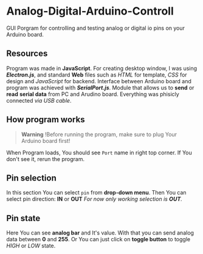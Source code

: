 # Analog-Digital-Arduino-Controll
GUI Porgram for controlling and testing analog or digital io pins on your Arduino board.

## Resources
Program was made in **JavaScript**.
For creating desktop window, I was using ***Electron.js***, and standard **Web** files such as *HTML* for template, *CSS* for design and *JavaScript* for backend.
Interface between Arduino board and program was achieved with ***SerialPort.js***. Module that allows us to **send** or **read** **serial data** from PC and Arudino board. Everything was phisicly connected *via USB cable*.

## How program works
> **Warning**
> !Before running the program, make sure to plug Your Arduino board first!

When Program loads, You should see `Port` name in right top corner.
If You don't see it, rerun the program.

## Pin selection
In this section You can select `pin` from **drop-down menu**.
Then You can select pin direction: **IN** or **OUT**
*For now only working selection is **OUT**.*

## Pin state
Here You can see **analog bar** and It's value.
With that you can send analog data between **0** and **255**.
Or You can just click on **toggle button** to toggle *HIGH* or *LOW* state.
